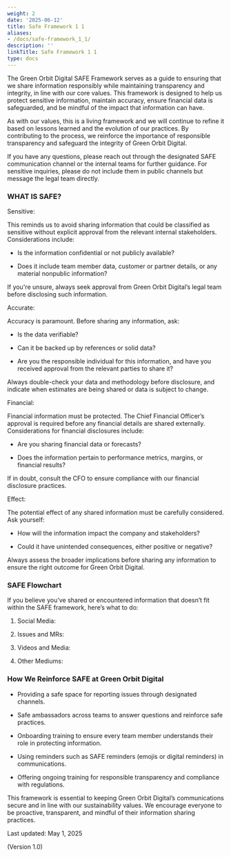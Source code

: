 ```yaml
---
weight: 2
date: '2025-06-12'
title: Safe Framework 1 1
aliases:
- /docs/safe-framework_1_1/
description: ''
linkTitle: Safe Framework 1 1
type: docs
---
```


<!-- Unsupported block type: table_of_contents -->

The Green Orbit Digital SAFE Framework serves as a guide to ensuring that we share information responsibly while maintaining transparency and integrity, in line with our core values. This framework is designed to help us protect sensitive information, maintain accuracy, ensure financial data is safeguarded, and be mindful of the impact that information can have.

As with our values, this is a living framework and we will continue to refine it based on lessons learned and the evolution of our practices. By contributing to the process, we reinforce the importance of responsible transparency and safeguard the integrity of Green Orbit Digital.

If you have any questions, please reach out through the designated SAFE communication channel or the internal teams for further guidance. For sensitive inquiries, please do not include them in public channels but message the legal team directly.

<!-- Unsupported block type: divider -->

### WHAT IS SAFE?

Sensitive:

This reminds us to avoid sharing information that could be classified as sensitive without explicit approval from the relevant internal stakeholders. Considerations include:

- Is the information confidential or not publicly available?

- Does it include team member data, customer or partner details, or any material nonpublic information?

If you're unsure, always seek approval from Green Orbit Digital’s legal team before disclosing such information.

Accurate:

Accuracy is paramount. Before sharing any information, ask:

- Is the data verifiable?

- Can it be backed up by references or solid data?

- Are you the responsible individual for this information, and have you received approval from the relevant parties to share it?

Always double-check your data and methodology before disclosure, and indicate when estimates are being shared or data is subject to change.

Financial:

Financial information must be protected. The Chief Financial Officer’s approval is required before any financial details are shared externally. Considerations for financial disclosures include:

- Are you sharing financial data or forecasts?

- Does the information pertain to performance metrics, margins, or financial results?

If in doubt, consult the CFO to ensure compliance with our financial disclosure practices.

Effect:

The potential effect of any shared information must be carefully considered. Ask yourself:

- How will the information impact the company and stakeholders?

- Could it have unintended consequences, either positive or negative?

Always assess the broader implications before sharing any information to ensure the right outcome for Green Orbit Digital.

<!-- Unsupported block type: divider -->

### SAFE Flowchart

If you believe you’ve shared or encountered information that doesn’t fit within the SAFE framework, here’s what to do:

1. Social Media:

1. Issues and MRs:

1. Videos and Media:

1. Other Mediums:

<!-- Unsupported block type: divider -->

### How We Reinforce SAFE at Green Orbit Digital

- Providing a safe space for reporting issues through designated channels.

- Safe ambassadors across teams to answer questions and reinforce safe practices.

- Onboarding training to ensure every team member understands their role in protecting information.

- Using reminders such as SAFE reminders (emojis or digital reminders) in communications.

- Offering ongoing training for responsible transparency and compliance with regulations.

<!-- Unsupported block type: divider -->

This framework is essential to keeping Green Orbit Digital’s communications secure and in line with our sustainability values. We encourage everyone to be proactive, transparent, and mindful of their information sharing practices.

Last updated: May 1, 2025

(Version 1.0)